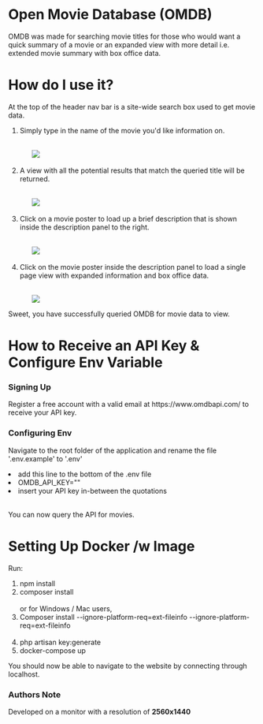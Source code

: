 # Open Movie Database (OMDB)
<p>OMDB was made for searching movie titles for those who would want a quick summary of a movie or an expanded view with more detail i.e. extended movie summary with box office data.</p>

<h1>How do I use it?</h1>
<p>At the top of the header nav bar is a site-wide search box used to get movie data.</p>
<ol>
    <li>Simply type in the name of the movie you'd like information on.</li>
    <br>
        <ul><image src="https://i.imgur.com/KkMmV6H.png"></image></ul>
    <br>
    <li>A view with all the potential results that match the queried title will be returned.</li>
    <br>
        <ul><image src="https://i.imgur.com/LMb1wAl.png"></image></ul>
    <br>
    <li>Click on a movie poster to load up a brief description that is shown inside the description panel to the right.</li>
    <br>
        <ul><image src="https://i.imgur.com/DqznhtC.png"></image></ul>
    <br>
    <li>Click on the movie poster inside the description panel to load a single page view with expanded information and box office data.</li>
    <br>     
    <ul><image src="https://i.imgur.com/syRHuDq.png"></image></ul>
</ol>
<p>Sweet, you have successfully queried OMDB for movie data to view.</p>

<h1>How to Receive an API Key & Configure Env Variable</h1>
<h3>Signing Up</h3>
<p>Register a free account with a valid email at https://www.omdbapi.com/ to receive your API key.</p>

<h3>Configuring Env</h3>
<p>Navigate to the root folder of the application and rename the file '.env.example' to '.env'</p>
<li>add this line to the bottom of the .env file</li>
<li>OMDB_API_KEY=""</li>
<li>insert your API key in-between the quotations</li>
<br>
<p>You can now query the API for movies.</p>

<h1>Setting Up Docker /w Image</h1>
<p>Run:</p>
<ol>
    <li>npm install</li>
    <li>composer install</li>
<br>
or for Windows / Mac users,
<li>Composer install --ignore-platform-req=ext-fileinfo --ignore-platform-req=ext-fileinfo</li>
<br>
<li>php artisan key:generate</li>
<li>docker-compose up</li>
</ol>

<p>You should now be able to navigate to the website by connecting through localhost.</p>

<h3>Authors Note</h3>
<p>Developed on a monitor with a resolution of <b>2560x1440</b></p>
